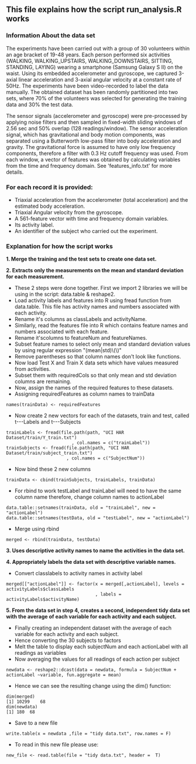 ## This file explains how the script run_analysis.R works 

### Information About the data set

The experiments have been carried out with a group of 30 volunteers within an age bracket of 19-48 years. Each person performed six activities (WALKING, WALKING_UPSTAIRS, WALKING_DOWNSTAIRS, SITTING, STANDING, LAYING) wearing a smartphone (Samsung Galaxy S II) on the waist. Using its embedded accelerometer and gyroscope, we captured 3-axial linear acceleration and 3-axial angular velocity at a constant rate of 50Hz. The experiments have been video-recorded to label the data manually. The obtained dataset has been randomly partitioned into two sets, where 70% of the volunteers was selected for generating the training data and 30% the test data. 

The sensor signals (accelerometer and gyroscope) were pre-processed by applying noise filters and then sampled in fixed-width sliding windows of 2.56 sec and 50% overlap (128 readings/window). The sensor acceleration signal, which has gravitational and body motion components, was separated using a Butterworth low-pass filter into body acceleration and gravity. The gravitational force is assumed to have only low frequency components, therefore a filter with 0.3 Hz cutoff frequency was used. From each window, a vector of features was obtained by calculating variables from the time and frequency domain. See 'features_info.txt' for more details. 

### For each record it is provided:

- Triaxial acceleration from the accelerometer (total acceleration) and the estimated body acceleration.
- Triaxial Angular velocity from the gyroscope. 
- A 561-feature vector with time and frequency domain variables. 
- Its activity label. 
- An identifier of the subject who carried out the experiment.

### Explanation for how the script works

**1. Merge the training and the test sets to create one data set.**

**2. Extracts only the measurements on the mean and standard deviation for each measurement.**

* These 2 steps were done together. First we import 2 libraries we will be using in the script: data.table & reshape2.
* Load activity labels and features into R using fread function from data.table. This file has activity names and numbers associated with each activity.
* Rename it's columns as classLabels and activityName.
* Similarly, read the features file into R which contains feature names and numbers associated with each feature.
* Rename it'scolumns to featureNum and featureNames.
* Subset feature names to select only mean and standard deviation values by using regular expression "(mean|std)\\(\\)"
* Remove parentheses so that column names don't look like functions.
* Now load Test X and Train X data sets which have values measured from activities.
* Subset them with requiredCols so that only mean and std deviation columns are remaining.
* Now, assign the names of the required features to these datasets.
* Assigning requiredFeatures as column names to trainData 
```
names(trainData) <- requiredFeatures
```
* Now create 2 new vectors for each of the datasets, train and test, called t---Labels and t---Subjects
```
trainLabels <- fread(file.path(path, "UCI HAR Dataset/train/Y_train.txt")
                         , col.names = c("trainLabel"))
trainSubjects <- fread(file.path(path, "UCI HAR Dataset/train/subject_train.txt")
                       , col.names = c("SubjectNum"))
```
* Now bind these 2 new columns 
```
trainData <- cbind(trainSubjects, trainLabels, trainData)
```
* For rbind to work testLabel and trainLabel will need to have the same column name therefore, change column names to actionLabel
```
data.table::setnames(trainData, old = "trainLabel", new = "actionLabel")
data.table::setnames(testData, old = "testLabel", new = "actionLabel")
```
* Merge using rbind
```
merged <- rbind(trainData, testData)
```
**3. Uses descriptive activity names to name the activities in the data set.**

**4. Appropriately labels the data set with descriptive variable names.**

* Convert classlabels to activity names in activity label 
```
merged[["actionLabel"]] <- factor(x = merged[,actionLabel], levels = activityLabels$classLabels
                                  , labels = activityLabels$activityName)
```
**5. From the data set in step 4, creates a second, independent tidy data set with the average of each variable for each activity and each subject.**

* Finally creating an independent dataset with the average of each variable for each activity and each subject.
* Hence converting the 30 subjects to factors
* Melt the table to display each subjectNum and each actionLabel with all readings as variables
* Now averaging the values for all readings of each action per subject 
```
newdata <- reshape2::dcast(data = newdata, formula = SubjectNum + actionLabel ~variable, fun.aggregate = mean)

```
* Hence we can see the resulting change using the dim() function:
```
dim(merged)
[1] 10299    68
dim(newdata)
[1] 180  68
```
* Save to a new file
```
write.table(x = newdata ,file = "tidy data.txt", row.names = F)
```
* To read in this new file please use:
```
new_file <- read.table(file = "tidy data.txt", header =  T)
```
